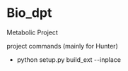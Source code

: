 # Bio_dpt

Metabolic Project




project commands (mainly for Hunter)

* python setup.py build_ext --inplace
